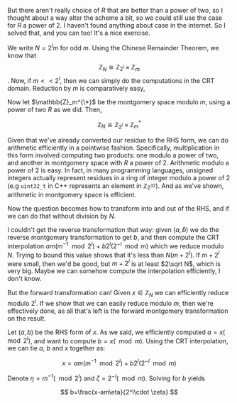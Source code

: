 
But there aren't really choice of $R$ that are better than a power of two, so I thought about a way alter the scheme a bit, so we could still use the case for $R$ a power of 2.
I haven't found anything about case in the internet. So I solved that, and you can too! It's a nice exercise.

We write $N=2^lm$ for odd $m$. Using the Chinese Remainder Theorem, we know that $$\mathbb{Z}_N\cong \mathbb{Z}_{2^l}\times \mathbb{Z}_m$$. Now, if $m\lt\lt2^l$, then we can simply do the computations in the CRT domain. Reduction by $m$ is comparatively easy, 


Now let $\mathbb{Z}_m^{\*}$ be the montgomery space modulo $m$, using a power of two $R$ as we did. Then,

$$
\mathbb{Z}_N\cong \mathbb{Z}_{2^l}\times \mathbb{Z}_m^{*}
$$

Given that we've already converted our residue to the RHS form, we can do arithmetic efficiently in a pointwise fashion. Specifically, multiplication in this form involved computing two products: one modulo a power of two, and another in montgomery space with $R$ a power of 2. Arithmetic modulo a power of 2 is easy. In fact, in many programming languages, unsigned integers actually represent residues in a ring of integer modulo a power of 2 (e.g `uint32_t` in C++ represents an element in $\mathbb{Z}_{2^{32}}$). And as we've shown, arithmetic in montgomery space is efficient.

Now the question becomes how to transform into and out of the RHS, and if we can do that without division by $N$. 

I couldn't get the reverse transformation that way: given $(a,\hat{b})$ we do the reverse montgomery transformation to get $b$, and then compute the CRT interpolation $am(m^{-1}\mod 2^l)+b2^l(2^{-l}\mod m)$ which we reduce modulo $N$. Trying to bound this value shows that it's less than $N(m+2^l)$. If $m+2^l$ were small, then we'd be good, but $m+2^l$ is at least $2\sqrt N$, which is very big. Maybe we can somehow compute the interpolation efficiently, I don't know.

But the forward transformation can! Given $x\in \mathbb{Z}_N$ we can efficiently reduce modulo $2^l$. If we show that we can easily reduce modulo $m$, then we're effectively done, as all that's left is the forward montgomery transformation on the result.

Let $(a,b)$ be the RHS form of $x$. As we said, we efficiently computed $a=x(\mod 2^l)$, and want to compute $b=x(\mod m)$. Using the CRT interpolation, we can tie $a$, $b$ and $x$ together as:

$$
x=am(m^{-1}\mod 2^l)+b2^l(2^{-l}\mod m)
$$

Denote $\eta=m^{-1}(\mod 2^l)$ and $\zeta=2^{-l}(\mod m)$. Solving for $b$ yields

$$
b=\frac{x-am\eta}{2^l\cdot \zeta}
$$